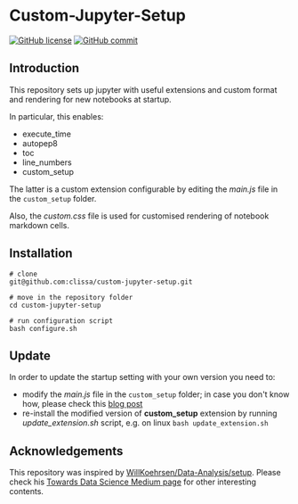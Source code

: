 # Custom-Jupyter-Setup
[![GitHub license](https://img.shields.io/badge/License-MIT-yellow.svg)](https://github.com/clissa/custom-jupyter-setup/blob/main/LICENSE)
[![GitHub commit](https://img.shields.io/github/last-commit/clissa/custom-jupyter-setup)](https://github.com/clissa/custom-jupyter-setup/commits/master)

## Introduction
This repository sets up jupyter with useful extensions and custom format and rendering for new notebooks at startup.

In particular, this enables:
 - execute_time
 - autopep8
 - toc
 - line_numbers
 - custom_setup
 
The latter is a custom extension configurable by editing the *main.js* file in the `custom_setup` folder.
 
Also, the *custom.css* file is used for customised rendering of notebook markdown cells. 

## Installation
```
# clone
git@github.com:clissa/custom-jupyter-setup.git

# move in the repository folder
cd custom-jupyter-setup

# run configuration script
bash configure.sh
```

## Update
In order to update the startup setting with your own version you need to:
 - modify the *main.js* file in the `custom_setup` folder; in case you don't know how, please check this [blog post](https://towardsdatascience.com/how-to-write-a-jupyter-notebook-extension-a63f9578a38c)
 - re-install the modified version of **custom_setup** extension by running *update_extension.sh* script, e.g. on linux `bash update_extension.sh` 

## Acknowledgements
This repository was inspired by [WillKoehrsen/Data-Analysis/setup](https://github.com/WillKoehrsen/Data-Analysis). 
Please check his [Towards Data Science Medium page](https://medium.com/@williamkoehrsen) for other interesting contents.

